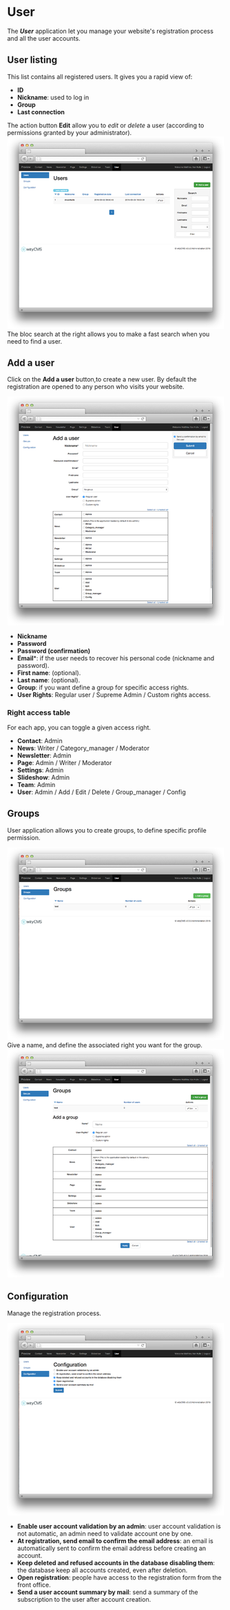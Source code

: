 # User

The ***User*** application let you manage your website's registration process and all the user accounts.

## User listing

This list contains all registered users. It gives you a rapid view of: 

* **ID**
* **Nickname**: used to log in 
* **Group**
* **Last connection**

The action button **Edit** allow you to *edit* or *delete* a user (according to permissions granted by your administrator).
![](user-01.png)
The bloc search at the right allows you to make a fast search when you need to find a user.

## Add a user

Click on the **Add a user** button,to create a new user. By default the registration are opened to any person who visits your website.

![](user-02.png)

*  **Nickname**
*  **Password**
*  **Password (confirmation)**
*  **Email***: if the user needs to recover his personal code (nickname and password).
*  **First name**: (optional).
*  **Last name**: (optional).
*  **Group**: if you want define a group for specific access rights.
*  **User Rights**: Regular user / Supreme Admin / Custom rights access.

### Right access table

For each app, you can toggle a given access right.

* **Contact**: Admin 
* **News**: Writer / Category_manager / Moderator
* **Newsletter**: Admin
* **Page**: Admin / Writer / Moderator
* **Settings**: Admin
* **Slideshow**: Admin
* **Team**: Admin
* **User**: Admin / Add / Edit / Delete / Group_manager / Config

## Groups

User application allows you to create groups, to define specific profile permission.

![](user-03.png)
Give a name, and define the associated right you want for the group. 
![](user-04.png)

## Configuration

Manage the registration process. 

![](user-05.png)

* **Enable user account validation by an admin**: user account validation is not automatic, an admin need to validate account one by one. 
* **At registration, send email to confirm the email address**: an email is automatically sent to confirm the email address before creating an account. 
* **Keep deleted and refused accounts in the database disabling them**: the database keep all accounts created, even after deletion.
* **Open registration**: people have access to the registration form from the front office.
* **Send a user account summary by mail**: send a summary of the subscription to the user after account creation.